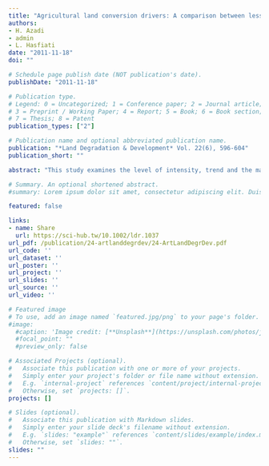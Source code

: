 ```yaml
---
title: "Agricultural land conversion drivers: A comparison between less developed, developing and developed countries"
authors:
- H. Azadi
- admin
- L. Hasfiati
date: "2011-11-18"
doi: ""

# Schedule page publish date (NOT publication's date).
publishDate: "2011-11-18"

# Publication type.
# Legend: 0 = Uncategorized; 1 = Conference paper; 2 = Journal article;
# 3 = Preprint / Working Paper; 4 = Report; 5 = Book; 6 = Book section;
# 7 = Thesis; 8 = Patent
publication_types: ["2"]

# Publication name and optional abbreviated publication name.
publication: "*Land Degradation & Development* Vol. 22(6), 596-604"
publication_short: ""

abstract: "This study examines the level of intensity, trend and the main drivers of agricultural land conversion (ALC) worldwide. Considering the World Bank classification and using a stratified random sampling, 94 countries were selected in three different groups: less developing, developing and developed countries. Data were obtained from two databases; Nation Master and Earth Trends for the period of 1961–2003. The empirical results revealed some differences in the level of intensity and the trend of ALC among the groups. Agricultural land loss was more intensified in developing countries experiencing rapid economic growth and a transition in their economic structure. The results also showed that there is a positive correlation between ALC and productivity, capital–labour ratio and urban population. Urban population was identified as the main driver affecting ALC in all the countries. Furthermore, although urbanization process exists in all the groups, the developed countries are more successful in managing urban development and ALC. Considering the increasing trend of ALC in the future and its socio‐economic and environmental impacts, this study concluded that governments' intervention in land policies is needed to preserve agricultural lands. Copyright © 2010 John Wiley & Sons, Ltd."

# Summary. An optional shortened abstract.
#summary: Lorem ipsum dolor sit amet, consectetur adipiscing elit. Duis posuere tellus ac convallis placerat. Proin tincidunt magna sed ex sollicitudin condimentum.

featured: false

links:
- name: Share
  url: https://sci-hub.tw/10.1002/ldr.1037
url_pdf: /publication/24-artlanddegrdev/24-ArtLandDegrDev.pdf
url_code: ''
url_dataset: ''
url_poster: ''
url_project: ''
url_slides: ''
url_source: ''
url_video: ''

# Featured image
# To use, add an image named `featured.jpg/png` to your page's folder. 
#image:
  #caption: 'Image credit: [**Unsplash**](https://unsplash.com/photos/jdD8gXaTZsc)'
  #focal_point: ""
  #preview_only: false

# Associated Projects (optional).
#   Associate this publication with one or more of your projects.
#   Simply enter your project's folder or file name without extension.
#   E.g. `internal-project` references `content/project/internal-project/index.md`.
#   Otherwise, set `projects: []`.
projects: []

# Slides (optional).
#   Associate this publication with Markdown slides.
#   Simply enter your slide deck's filename without extension.
#   E.g. `slides: "example"` references `content/slides/example/index.md`.
#   Otherwise, set `slides: ""`.
slides: ""
---
```

